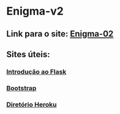 # Enigma-v2


## Link para o site: [Enigma-02](https://enigma-002.herokuapp.com/)

## Sites úteis:

### [Introdução ao Flask](https://flask.palletsprojects.com/en/1.1.x/quickstart/#routing)

### [Bootstrap](https://getbootstrap.com/)

### [Diretório Heroku](https://devcenter.heroku.com/categories/reference)
